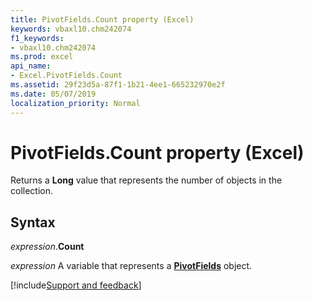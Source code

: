```yaml
---
title: PivotFields.Count property (Excel)
keywords: vbaxl10.chm242074
f1_keywords:
- vbaxl10.chm242074
ms.prod: excel
api_name:
- Excel.PivotFields.Count
ms.assetid: 29f23d5a-87f1-1b21-4ee1-665232970e2f
ms.date: 05/07/2019
localization_priority: Normal
---
```



# PivotFields.Count property (Excel)

Returns a **Long** value that represents the number of objects in the collection.


## Syntax

_expression_.**Count**

_expression_ A variable that represents a **[PivotFields](Excel.PivotFields.md)** object.



[!include[Support and feedback](~/includes/feedback-boilerplate.md)]